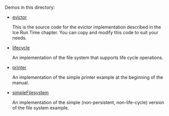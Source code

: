 Demos in this directory:

- [evictor](./evictor)

  This is the source code for the evictor implementation described in
  the Ice Run Time chapter. You can copy and modify this code to suit
  your needs.

- [lifecycle](./lifecycle)

  An implementation of the file system that supports life cycle operations.

- [printer](./printer)

  An implementation of the simple printer example at the beginning of
  the manual.

- [simpleFilesystem](./simpleFilesystem)

  An implementation of the simple (non-persistent, non-life-cycle)
  version of the file system example.
